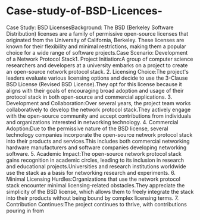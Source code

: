 # Case-study-of-BSD-Licences-
Case Study: BSD LicensesBackground: The BSD (Berkeley Software Distribution) licenses are a family of permissive open-source licenses that originated from the University of California, Berkeley. These licenses are known for their flexibility and minimal restrictions, making them a popular choice for a wide range of software projects.Case Scenario: Development of a Network Protocol Stack1. Project Initiation:A group of computer science researchers and developers at a university embarks on a project to create an open-source network protocol stack.
2. Licensing Choice:The project's leaders evaluate various licensing options and decide to use the 
3-Clause BSD License (Revised BSD License).They opt for this license because it aligns with their goals of encouraging broad adoption and usage of their protocol stack in both open-source and commercial applications.
3. Development and Collaboration:Over several years, the project team works collaboratively to develop the network protocol stack.They actively engage with the open-source community and accept contributions from individuals and organizations interested in networking technology.
4. Commercial Adoption:Due to the permissive nature of the BSD license, several technology companies incorporate the open-source network protocol stack into their products and services.This includes both commercial networking hardware manufacturers and software companies developing networking software.
5. Academic Impact:The open-source network protocol stack gains recognition in academic circles, leading to its inclusion in research and educational projects.Universities and research institutions worldwide use the stack as a basis for networking research and experiments.
6. Minimal Licensing Hurdles:Organizations that use the network protocol stack encounter minimal licensing-related obstacles.They appreciate the simplicity of the BSD license, which allows them to freely integrate the stack into their products without being bound by complex licensing terms.
7. Contribution Continues:The project continues to thrive, with contributions pouring in from
